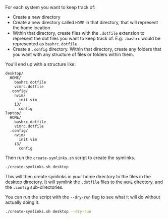 For each system you want to keep track of:

- Create a new directory
- Create a new directory called `HOME` in that directory, that will represent the home location
- Within that directory, create files with the `.dotfile` extension to represent the dot files you want to keep track of. E.g. `.bashrc` would be represented as `bashrc.dotfile`
- Create a `.config` directory. Within that directory, create any folders that you want with any structure of files or folders within them.

You'll end up with a structure like:

```
desktop/
  HOME/
    bashrc.dotfile
    vimrc.dotfile
  .config/
    nvim/
      init.vim
    i3/
      config
laptop/
  HOME/
    bashrc.dotfile
    vimrc.dotfile
  .config/
    nvim/
      init.vim
    i3/
      config
```

Then run the `create-symlinks.sh` script to create the symlinks.

```bash
./create-symlinks.sh desktop
```

This will then create symlinks in your home directory to the files in the desktop directory. It will symlink the `.dotfile` files to the `HOME` directory, and the `.config` sub-directories.

You can run the script with the `--dry-run` flag to see what it will do without actually doing it.

```bash
./create-symlinks.sh desktop --dry-run
```
